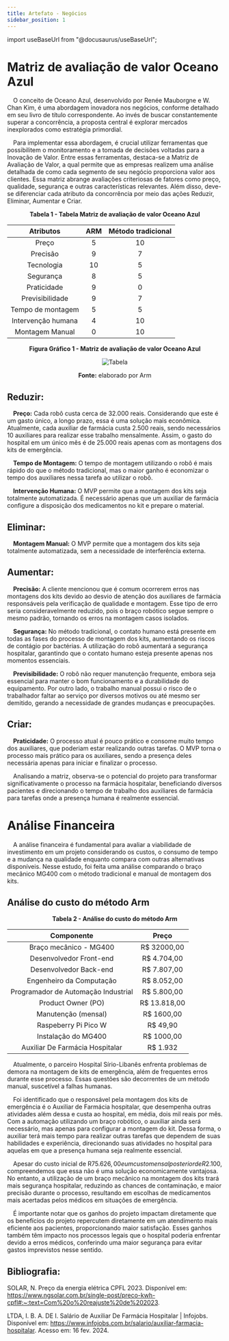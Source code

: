 ```yaml
---
title: Artefato - Negócios
sidebar_position: 1
---
```

import useBaseUrl from "@docusaurus/useBaseUrl";

# Matriz de avaliação de valor Oceano Azul

&emsp;O conceito de Oceano Azul, desenvolvido por Renée Mauborgne e W. Chan Kim, é uma abordagem inovadora nos negócios, conforme detalhado em seu livro de título correspondente. Ao invés de buscar constantemente superar a concorrência, a proposta central é explorar mercados inexplorados como estratégia primordial.

&emsp;Para implementar essa abordagem, é crucial utilizar ferramentas que possibilitem o monitoramento e a tomada de decisões voltadas para a Inovação de Valor. Entre essas ferramentas, destaca-se a Matriz de Avaliação de Valor, a qual permite que as empresas realizem uma análise detalhada de como cada segmento de seu negócio proporciona valor aos clientes. Essa matriz abrange avaliações criteriosas de fatores como preço, qualidade, segurança e outras características relevantes. Além disso, deve-se diferenciar cada atributo da concorrência por meio das ações Reduzir, Eliminar, Aumentar e Criar.

<p align="center"><b> Tabela 1 - Tabela Matriz de avaliação de valor Oceano Azul </b> </p>

| **Atributos** | **ARM** | **Método tradicional** |
| :-----------: | :-----: |:---------------------: |
| Preço | 5 | 10 |
| Precisão | 9 | 7 |
| Tecnologia | 10 | 5 |
| Segurança | 8 | 5 |
| Praticidade | 9 | 0 |
| Previsibilidade | 9 | 7 |
| Tempo de montagem | 5 | 5 |
| Intervenção humana | 4 | 10 |
| Montagem Manual | 0 | 10 |

<p align="center"><b> Figura Gráfico 1 - Matriz de avaliação de valor Oceano Azul </b> </p>
<div align="center">
  <img src={useBaseUrl("/img/MatrizAvaliacaoOceanoAzul.png")} alt="Tabela"></img>
  <p><b>Fonte:</b> elaborado por Arm </p>
</div>


## Reduzir:

&emsp;**Preço:** Cada robô custa cerca de 32.000 reais. Considerando que este é um gasto único, a longo prazo, essa é uma solução mais econômica. Atualmente, cada auxiliar de farmácia custa 2.500 reais, sendo necessários 10 auxiliares para realizar esse trabalho mensalmente. Assim, o gasto do hospital em um único mês é de 25.000 reais apenas com as montagens dos kits de emergência.

&emsp;**Tempo de Montagem:** O tempo de montagem utilizando o robô é mais rápido do que o método tradicional, mas o maior ganho é economizar o tempo dos auxiliares nessa tarefa ao utilizar o robô.

&emsp;**Intervenção Humana:** O MVP permite que a montagem dos kits seja totalmente automatizada. É necessário apenas que um auxiliar de farmácia configure a disposição dos medicamentos no kit e prepare o material.


## Eliminar:

&emsp;**Montagem Manual:** O MVP permite que a montagem dos kits seja totalmente automatizada, sem a necessidade de interferência externa.

## Aumentar:

&emsp;**Precisão:** A cliente mencionou que é comum ocorrerem erros nas montagens dos kits devido ao desvio de atenção dos auxiliares de farmácia responsáveis pela verificação de qualidade e montagem. Esse tipo de erro seria consideravelmente reduzido, pois o braço robótico segue sempre o mesmo padrão, tornando os erros na montagem casos isolados.

&emsp;**Segurança:** No método tradicional, o contato humano está presente em todas as fases do processo de montagem dos kits, aumentando os riscos de contágio por bactérias. A utilização do robô aumentará a segurança hospitalar, garantindo que o contato humano esteja presente apenas nos momentos essenciais.

&emsp;**Previsibilidade:** O robô não requer manutenção frequente, embora seja essencial para manter o bom funcionamento e a durabilidade do equipamento. Por outro lado, o trabalho manual possui o risco de o trabalhador faltar ao serviço por diversos motivos ou até mesmo ser demitido, gerando a necessidade de grandes mudanças e preocupações.

## Criar:

&emsp;**Praticidade:** O processo atual é pouco prático e consome muito tempo dos auxiliares, que poderiam estar realizando outras tarefas. O MVP torna o processo mais prático para os auxiliares, sendo a presença deles necessária apenas para iniciar e finalizar o processo.

&emsp;Analisando a matriz, observa-se o potencial do projeto para transformar significativamente o processo na farmácia hospitalar, beneficiando diversos pacientes e direcionando o tempo de trabalho dos auxiliares de farmácia para tarefas onde a presença humana é realmente essencial.


# Análise Financeira

&emsp;A análise financeira é fundamental para avaliar a viabilidade de investimento em um projeto considerando os custos, o consumo de tempo e a mudança na qualidade enquanto compara com outras alternativas disponíveis. Nesse estudo, foi feita uma análise comparando o braço mecânico MG400 com o método tradicional e manual de montagem dos kits.

## Análise do custo do método Arm

<p align="center"><b> Tabela 2 - Análise do custo do método Arm </b> </p>

<p align="center">

| **Componente** | **Preço** |
| :-------------: | :--------: |
| Braço mecânico - MG400 | R$ 32000,00 |
| Desenvolvedor Front-end | R$ 4.704,00 |
| Desenvolvedor Back-end | R$ 7.807,00 |
| Engenheiro da Computação | R$ 8.052,00 |
| Programador de Automação Industrial | R$ 5.800,00 |
| Product Owner (PO) | R$ 13.818,00 |
| Manutenção (mensal) | R$ 1600,00 |
| Raspeberry Pi Pico W | R$ 49,90 |
| Instalação do MG400 | R$ 1000,00 |
| Auxiliar De Farmácia Hospitalar | R$ 1.932 |

</p>

&emsp;Atualmente, o parceiro Hospital Sírio-Libanês enfrenta problemas de demora na montagem de kits de emergência, além de frequentes erros durante esse processo. Essas questões são decorrentes de um método manual, suscetível a falhas humanas.

&emsp;Foi identificado que o responsável pela montagem dos kits de emergência é o Auxiliar de Farmácia hospitalar, que desempenha outras atividades além dessa e custa ao hospital, em média, dois mil reais por mês. Com a automação utilizando um braço robótico, o auxiliar ainda será necessário, mas apenas para configurar a montagem do kit. Dessa forma, o auxiliar terá mais tempo para realizar outras tarefas que dependem de suas habilidades e experiência, direcionando suas atividades no hospital para aquelas em que a presença humana seja realmente essencial.

&emsp;Apesar do custo inicial de R$75.626,00 e um custo mensal posterior de R$2.100, compreendemos que essa não é uma solução economicamente vantajosa. No entanto, a utilização de um braço mecânico na montagem dos kits trará mais segurança hospitalar, reduzindo as chances de contaminação, e maior precisão durante o processo, resultando em escolhas de medicamentos mais acertadas pelos médicos em situações de emergência.


&emsp;É importante notar que os ganhos do projeto impactam diretamente que os benefícios do projeto repercutem diretamente em um atendimento mais eficiente aos pacientes, proporcionando maior satisfação. Esses ganhos também têm impacto nos processos legais que o hospital poderia enfrentar devido a erros médicos, conferindo uma maior segurança para evitar gastos imprevistos nesse sentido.


## Bibliografia:

SOLAR, N. Preço da energia elétrica CPFL 2023. Disponível em: https://www.ngsolar.com.br/single-post/preco-kwh-cpfl#:~:text=Com%20o%20reajuste%20de%202023.

LTDA, I. B. A. DE I. Salário de Auxiliar De Farmácia Hospitalar | Infojobs. Disponível em: https://www.infojobs.com.br/salario/auxiliar-farmacia-hospitalar. Acesso em: 16 fev. 2024.
